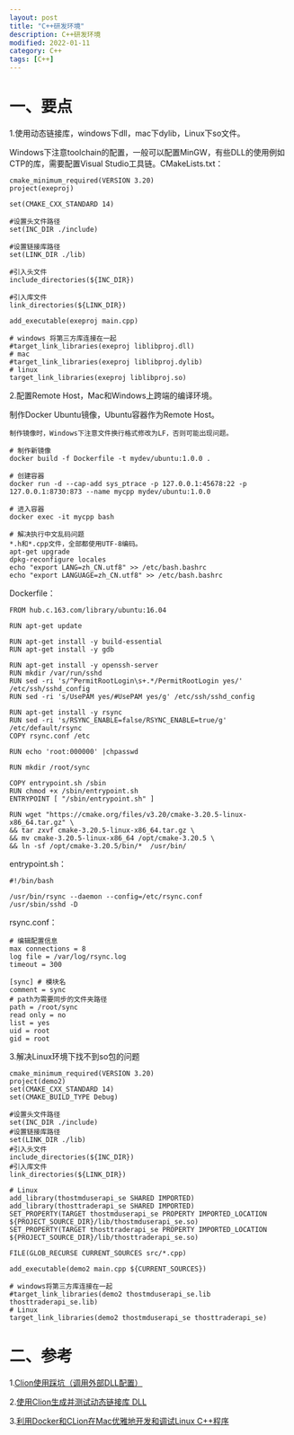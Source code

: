 ```yaml
---
layout: post
title: "C++研发环境"
description: C++研发环境
modified: 2022-01-11
category: C++
tags: [C++]
---
```


# 一、要点

1.使用动态链接库，windows下dll，mac下dylib，Linux下so文件。 

Windows下注意toolchain的配置，一般可以配置MinGW，有些DLL的使用例如CTP的库，需要配置Visual Studio工具链。CMakeLists.txt：

    cmake_minimum_required(VERSION 3.20)
    project(exeproj)
    
    set(CMAKE_CXX_STANDARD 14)
    
    #设置头文件路径
    set(INC_DIR ./include)
    
    #设置链接库路径
    set(LINK_DIR ./lib)
    
    #引入头文件
    include_directories(${INC_DIR})
    
    #引入库文件
    link_directories(${LINK_DIR})
    
    add_executable(exeproj main.cpp)
    
    # windows 将第三方库连接在一起
    #target_link_libraries(exeproj liblibproj.dll)
    # mac
    #target_link_libraries(exeproj liblibproj.dylib)
    # linux
    target_link_libraries(exeproj liblibproj.so)

2.配置Remote Host，Mac和Windows上跨端的编译环境。

制作Docker Ubuntu镜像，Ubuntu容器作为Remote Host。

    制作镜像时，Windows下注意文件换行格式修改为LF，否则可能出现问题。
    
    # 制作新镜像
    docker build -f Dockerfile -t mydev/ubuntu:1.0.0 .
    
    # 创建容器
    docker run -d --cap-add sys_ptrace -p 127.0.0.1:45678:22 -p 127.0.0.1:8730:873 --name mycpp mydev/ubuntu:1.0.0
    
    # 进入容器
    docker exec -it mycpp bash
    
    # 解决执行中文乱码问题
    *.h和*.cpp文件，全部都使用UTF-8编码。
    apt-get upgrade
    dpkg-reconfigure locales
    echo "export LANG=zh_CN.utf8" >> /etc/bash.bashrc
    echo "export LANGUAGE=zh_CN.utf8" >> /etc/bash.bashrc

Dockerfile：

    FROM hub.c.163.com/library/ubuntu:16.04
    
    RUN apt-get update
    
    RUN apt-get install -y build-essential
    RUN apt-get install -y gdb
    
    RUN apt-get install -y openssh-server
    RUN mkdir /var/run/sshd
    RUN sed -ri 's/^PermitRootLogin\s+.*/PermitRootLogin yes/' /etc/ssh/sshd_config
    RUN sed -ri 's/UsePAM yes/#UsePAM yes/g' /etc/ssh/sshd_config
    
    RUN apt-get install -y rsync
    RUN sed -ri 's/RSYNC_ENABLE=false/RSYNC_ENABLE=true/g' /etc/default/rsync
    COPY rsync.conf /etc
    
    RUN echo 'root:000000' |chpasswd
    
    RUN mkdir /root/sync
    
    COPY entrypoint.sh /sbin
    RUN chmod +x /sbin/entrypoint.sh
    ENTRYPOINT [ "/sbin/entrypoint.sh" ]
    
    RUN wget "https://cmake.org/files/v3.20/cmake-3.20.5-linux-x86_64.tar.gz" \
    && tar zxvf cmake-3.20.5-linux-x86_64.tar.gz \
    && mv cmake-3.20.5-linux-x86_64 /opt/cmake-3.20.5 \
    && ln -sf /opt/cmake-3.20.5/bin/*  /usr/bin/

entrypoint.sh：

    #!/bin/bash
    
    /usr/bin/rsync --daemon --config=/etc/rsync.conf
    /usr/sbin/sshd -D

rsync.conf：

    # 编辑配置信息
    max connections = 8
    log file = /var/log/rsync.log
    timeout = 300
    
    [sync] # 模块名
    comment = sync
    # path为需要同步的文件夹路径
    path = /root/sync
    read only = no
    list = yes
    uid = root
    gid = root

3.解决Linux环境下找不到so包的问题

    cmake_minimum_required(VERSION 3.20)
    project(demo2)
    set(CMAKE_CXX_STANDARD 14)
    set(CMAKE_BUILD_TYPE Debug)
    
    #设置头文件路径
    set(INC_DIR ./include)
    #设置链接库路径
    set(LINK_DIR ./lib)
    #引入头文件
    include_directories(${INC_DIR})
    #引入库文件
    link_directories(${LINK_DIR})
    
    # Linux
    add_library(thostmduserapi_se SHARED IMPORTED)
    add_library(thosttraderapi_se SHARED IMPORTED)
    SET_PROPERTY(TARGET thostmduserapi_se PROPERTY IMPORTED_LOCATION ${PROJECT_SOURCE_DIR}/lib/thostmduserapi_se.so)
    SET_PROPERTY(TARGET thosttraderapi_se PROPERTY IMPORTED_LOCATION ${PROJECT_SOURCE_DIR}/lib/thosttraderapi_se.so)
    
    FILE(GLOB_RECURSE CURRENT_SOURCES src/*.cpp)
    
    add_executable(demo2 main.cpp ${CURRENT_SOURCES})
    
    # windows将第三方库连接在一起
    #target_link_libraries(demo2 thostmduserapi_se.lib thosttraderapi_se.lib)
    # Linux
    target_link_libraries(demo2 thostmduserapi_se thosttraderapi_se)

# 二、参考

1.[Clion使用踩坑（调用外部DLL配置）](https://blog.csdn.net/qq_18453581/article/details/120005712)

2.[使用Clion生成并测试动态链接库 DLL](https://blog.csdn.net/hezhongla0811/article/details/109769789)

3.[利用Docker和CLion在Mac优雅地开发和调试Linux C++程序](https://www.jianshu.com/p/8648475b26b3)
